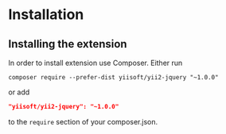 Installation
============

## Installing the extension

In order to install extension use Composer. Either run

```
composer require --prefer-dist yiisoft/yii2-jquery "~1.0.0"
```

or add

```json
"yiisoft/yii2-jquery": "~1.0.0"
```

to the `require` section of your composer.json.

